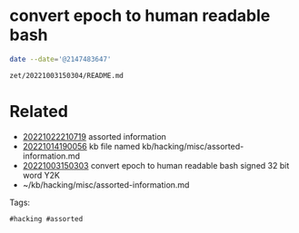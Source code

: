 # convert epoch to human readable bash
```bash
date --date='@2147483647'
```

` zet/20221003150304/README.md `

# Related

- [20221022210719](/zet/20221022210719/README.md) assorted information
- [20221014190056](/zet/20221014190056/README.md) kb file named kb/hacking/misc/assorted-information.md
- [20221003150303](/zet/20221003150303/README.md) convert epoch to human readable bash signed 32 bit word Y2K
- ~/kb/hacking/misc/assorted-information.md

Tags:

    #hacking #assorted 
